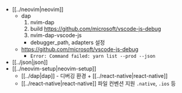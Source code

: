 - [[../neovim|neovim]]
  - dap
    1. nvim-dap
    2. build https://github.com/microsoft/vscode-js-debug
    3. nvim-dap-vscode-js
      - debugger_path, adapters 설정
  + https://github.com/microsoft/vscode-js-debug
    - `Error: Command failed: yarn list --prod --json`
- [[../json|json]]
- [[../neovim-setup|neovim-setup]]
  - [[../dap|dap]] - 디버깅 환경 + [[../react-native|react-native]]
  - [[../react-native|react-native]] 파일 컨벤션 지원 `.native`, `.ios` 등
